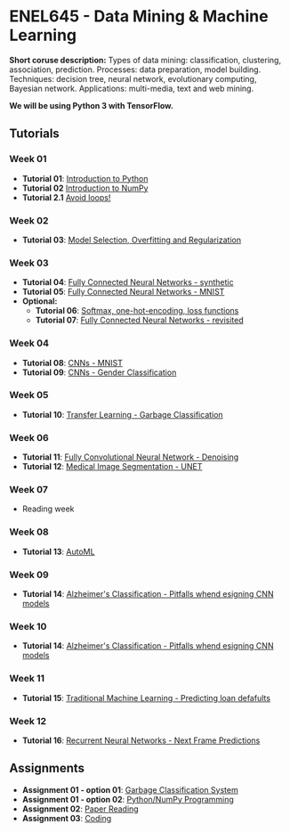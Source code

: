# ENEL645 - Data Mining & Machine Learning

**Short coruse description:** Types of data mining: classification, clustering, association, prediction. 
Processes: data preparation, model building. Techniques: decision tree, neural network, 
evolutionary computing, Bayesian network. Applications: multi-media, text and web mining.

**We will be using Python 3 with TensorFlow.**

## Tutorials

### Week 01   
- **Tutorial 01**: [Introduction to Python](JNotebooks/tutorial01-python.ipynb)
- **Tutorial 02** [Introduction to NumPy](JNotebooks/tutorial02-numpy.ipynb)
- **Tutorial 2.1** [Avoid loops!](JNotebooks/tutorial02_1_python_sumpy_programming_style.ipynb)


### Week 02
- **Tutorial 03**: [Model Selection, Overfitting and Regularization](JNotebooks/tutorial03-overfitting_regularization.ipynb)

### Week 03
- **Tutorial 04**: [Fully Connected Neural Networks - synthetic](JNotebooks/tutorial04_fully_connected_neural_network_2D_synthetic_example.ipynb)
- **Tutorial 05**: [Fully Connected Neural Networks - MNIST](JNotebooks/tutorial08_step_by_step_MNIST_digits_classification.ipynb)
- **Optional:**
	- **Tutorial 06**: [Softmax, one-hot-encoding, loss functions](JNotebooks/tutorial07_softmax_one_hot_encoding_loss_functions.ipynb) 
	- **Tutorial 07**: [Fully Connected Neural Networks - revisited](JNotebooks/tutorial09_fully_connected_neural_networks_revisited.ipynb)


### Week 04
- **Tutorial 08**: [CNNs - MNIST](JNotebooks/tutorial10_step_by_step_MNIST_digits_classification_cnn.ipynb)
- **Tutorial 09**: [CNNs - Gender Classification](JNotebooks/gender_classification.ipynb)

### Week 05
- **Tutorial 10**: [Transfer Learning - Garbage Classification](JNotebooks/transfer_learning_imagenet.ipynb)


### Week 06
- **Tutorial 11**: [Fully Convolutional Neural Network - Denoising](JNotebooks/denoising-1d.ipynb)
- **Tutorial 12**: [Medical Image Segmentation - UNET](https://github.com/rmsouza01/ENEL645/tree/master/SLURM/unet-segmentation)

### Week 07
- Reading week

### Week 08
- **Tutorial 13**: [AutoML](https://github.com/mklasby/automl_tutorial)

### Week 09
- **Tutorial 14**: [Alzheimer's Classification - Pitfalls whend esigning CNN models](JNotebooks/alzheimer_classificiation.ipynb)

### Week 10
- **Tutorial 14**: [Alzheimer's Classification - Pitfalls whend esigning CNN models](JNotebooks/alzheimer_classificiation.ipynb)

### Week 11
- **Tutorial 15**: [Traditional Machine Learning - Predicting loan defafults](JNotebooks/traditional_ml_balanced_rf.ipynb)


### Week 12
- **Tutorial 16**: [Recurrent Neural Networks - Next Frame Predictions](JNotebooks/next_frame_video_prediction_with_convLSTMs.ipynb)





## Assignments
- **Assignment 01 - option 01**: [Garbage Classification System](Rubric/assignment01-option01-system-design-assignment.pdf)
- **Assignment 01 - option 02**: [Python/NumPy Programming](Assignments/assignment01-python-numpy-programming.ipynb)
- **Assignment 02**: [Paper Reading](Rubric/assignment02_paper_reading.pdf)
- **Assignment 03**: [Coding](Assignments/assignment03.ipynb)
